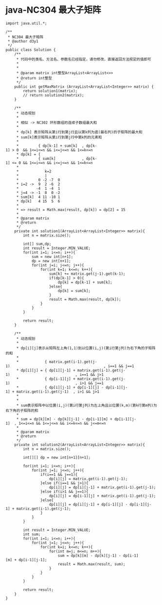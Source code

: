 # java-NC304 最大子矩阵


    import java.util.*;
    
    /**
     * NC304 最大子矩阵
     * @author d3y1
     */
    public class Solution {
        /**
         * 代码中的类名、方法名、参数名已经指定，请勿修改，直接返回方法规定的值即可
         *
         *
         * @param matrix int整型ArrayList<ArrayList<>>
         * @return int整型
         */
        public int getMaxMatrix (ArrayList<ArrayList<Integer>> matrix) {
            return solution1(matrix);
            // return solution2(matrix);
        }
    
        /**
         * 动态规划
         *
         * 相似 -> NC302 环形数组的连续子数组最大和
         *
         * dp[k] 表示矩阵从第i行到第j行且以第k列为底(最右列)的子矩阵的最大和
         * sum[k]表示矩阵从第i行到第j行中第k列的元素和
         *
         *         { dp[k-1] + sum[k]  , dp[k-1] > 0  && 1<=i<=n && i<=j<=n && 1<=k<=n
         * dp[k] = {
         *         { sum[k]            , dp[k-1] <= 0 && 1<=i<=n && i<=j<=n && 1<=k<=n
         *
         *            k=2
         *            |
         *         0 -2 -7  0
         * i=2 ->  9  2 -6  2
         *        -4  1 -4  1
         * j=4 -> -1  8  0 -2
         * sum[k]  4 11 -10 1
         * dp[k]   4 15  5  6
         *
         * => result = Math.max(result, dp[k]) = dp[2] = 15
         *
         * @param matrix
         * @return
         */
        private int solution1(ArrayList<ArrayList<Integer>> matrix){
            int n = matrix.size();
    
            int[] sum,dp;
            int result = Integer.MIN_VALUE;
            for(int i=1; i<=n; i++){
                sum = new int[n+1];
                dp = new int[n+1];
                for(int j=i; j<=n; j++){
                    for(int k=1; k<=n; k++){
                        sum[k] += matrix.get(j-1).get(k-1);
                        if(dp[k-1] > 0){
                            dp[k] = dp[k-1] + sum[k];
                        }else{
                            dp[k] = sum[k];
                        }
                        result = Math.max(result, dp[k]);
                    }
                }
            }
    
            return result;
        }
    
        /**
         * 动态规划
         * 
         * dp[i][j]表示从矩阵左上角(1,1)到以位置(i,j)(第i行第j列)为右下角的子矩阵的和
         * 
         *            { matrix.get(i-1).get(j-1)                                           , i==1 && j==1
         * dp[i][j] = { dp[i][j-1] + matrix.get(i-1).get(j-1)                              , i==1 && j>1
         *            { dp[i-1][j] + matrix.get(i-1).get(j-1)                              , i>1 && j==1
         *            { dp[i][j-1] + dp[i-1][j] - dp[i-1][j-1] + matrix.get(i-1).get(j-1)  , i>1 && j>1
         * 
         * 
         * sum表示矩阵中以位置(i,j)(第i行第j列)为左上角且以位置(k,m)(第k行第m列)为右下角的子矩阵的和
         * 
         * sum = dp[k][m] - dp[k][j-1] - dp[i-1][m] + dp[i-1][j-1]  , 1<=i<=n && 1<=j<=n && i<=k<=n && j<=m<=n
         * 
         * @param matrix
         * @return
         */
        private int solution2(ArrayList<ArrayList<Integer>> matrix){
            int n = matrix.size();
    
            int[][] dp = new int[n+1][n+1];
    
            for(int i=1; i<=n; i++){
                for(int j=1; j<=n; j++){
                    if(i==1 && j==1){
                        dp[i][j] = matrix.get(i-1).get(j-1);
                    }else if(i==1 && j>1){
                        dp[i][j] = dp[i][j-1] + matrix.get(i-1).get(j-1);
                    }else if(i>1 && j==1){
                        dp[i][j] = dp[i-1][j] + matrix.get(i-1).get(j-1);
                    }else{
                        dp[i][j] = dp[i][j-1] + dp[i-1][j] - dp[i-1][j-1] + matrix.get(i-1).get(j-1);
                    }
                }
            }
    
            int result = Integer.MIN_VALUE;
            int sum;
            for(int i=1; i<=n; i++){
                for(int j=1; j<=n; j++){
                    for(int k=i; k<=n; k++){
                        for(int m=j; m<=n; m++){
                            sum = dp[k][m] - dp[k][j-1] - dp[i-1][m] + dp[i-1][j-1];
                            result = Math.max(result, sum);
                        }
                    }
                }
            }
    
            return result;
        }
    }

  

